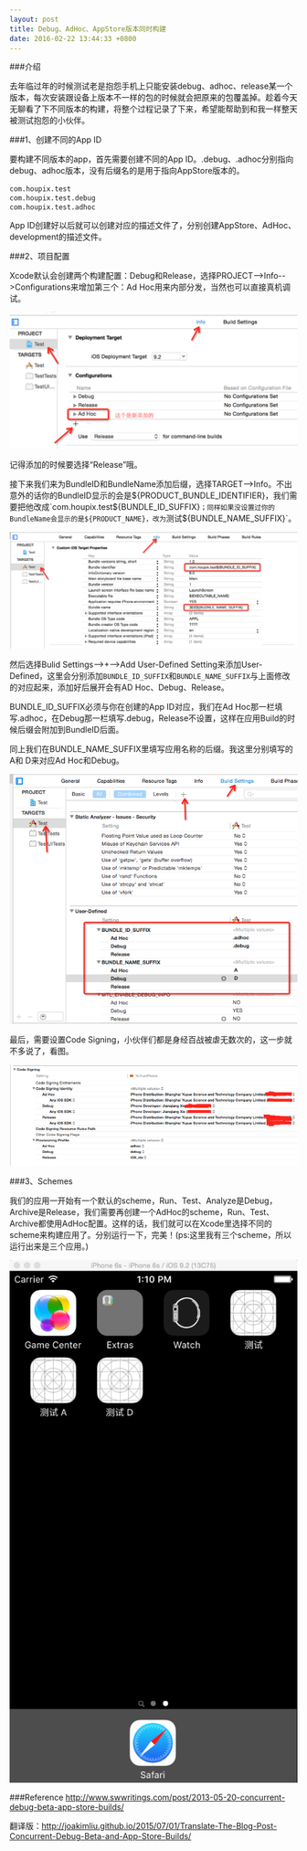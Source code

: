 ```yaml
---
layout:	post
title: Debug、AdHoc、AppStore版本同时构建
date: 2016-02-22 13:44:33 +0800
---
```

###介绍

去年临过年的时候测试老是抱怨手机上只能安装debug、adhoc、release某一个版本，每次安装跟设备上版本不一样的包的时候就会把原来的包覆盖掉。趁着今天无聊看了下不同版本的构建，将整个过程记录了下来，希望能帮助到和我一样整天被测试抱怨的小伙伴。

###1、创建不同的App ID

要构建不同版本的app，首先需要创建不同的App ID。.debug、.adhoc分别指向debug、adhoc版本，没有后缀名的是用于指向AppStore版本的。

	com.houpix.test   
	com.houpix.test.debug  
	com.houpix.test.adhoc 	
	
App ID创建好以后就可以创建对应的描述文件了，分别创建AppStore、AdHoc、development的描述文件。

###2、项目配置

Xcode默认会创建两个构建配置：Debug和Release，选择PROJECT-->Info-->Configurations来增加第三个：Ad Hoc用来内部分发，当然也可以直接真机调试。

![photo](/Resource/2016-02-22/1.png)

记得添加的时候要选择“Release”哦。


接下来我们来为BundleID和BundleName添加后缀，选择TARGET-->Info。不出意外的话你的BundleID显示的会是${PRODUCT_BUNDLE_IDENTIFIER}，我们需要把他改成`com.houpix.test${BUNDLE_ID_SUFFIX}`；同样如果没设置过你的BundleName会显示的是${PRODUCT_NAME}，改为`测试${BUNDLE_NAME_SUFFIX}`。

![photo](/Resource/2016-02-22/2.png)


然后选择Bulid Settings-->+-->Add User-Defined Setting来添加User-Defined，这里会分别添加`BUNDLE_ID_SUFFIX`和`BUNDLE_NAME_SUFFIX`与上面修改的对应起来，添加好后展开会有AD Hoc、Debug、Release。

BUNDLE_ID_SUFFIX必须与你在创建的App ID对应，我们在Ad Hoc那一栏填写.adhoc，在Debug那一栏填写.debug，Release不设置，这样在应用Build的时候后缀会附加到BundleID后面。

同上我们在BUNDLE_NAME_SUFFIX里填写应用名称的后缀。我这里分别填写的 A和 D来对应Ad Hoc和Debug。

![photo](/Resource/2016-02-22/3.png)

最后，需要设置Code Signing，小伙伴们都是身经百战被虐无数次的，这一步就不多说了，看图。

![photo](/Resource/2016-02-22/4.png)

###3、Schemes

我们的应用一开始有一个默认的scheme，Run、Test、Analyze是Debug，Archive是Release，我们需要再创建一个AdHoc的scheme，Run、Test、Archive都使用AdHoc配置。这样的话，我们就可以在Xcode里选择不同的scheme来构建应用了。分别运行一下，完美！(ps:这里我有三个scheme，所以运行出来是三个应用。)

![photo](/Resource/2016-02-22/5.png)


###Reference
<http://www.swwritings.com/post/2013-05-20-concurrent-debug-beta-app-store-builds/>

翻译版：<http://joakimliu.github.io/2015/07/01/Translate-The-Blog-Post-Concurrent-Debug-Beta-and-App-Store-Builds/>

